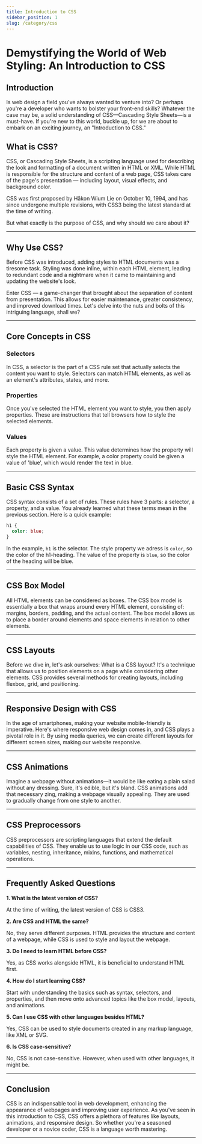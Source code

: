 ```yaml
---
title: Introduction to CSS
sidebar_position: 1
slug: /category/css
---
```




# **Demystifying the World of Web Styling: An Introduction to CSS**



## **Introduction**

Is web design a field you've always wanted to venture into? Or perhaps you're a developer who wants to bolster your front-end skills? Whatever the case may be, a solid understanding of CSS—Cascading Style Sheets—is a must-have. If you're new to this world, buckle up, for we are about to embark on an exciting journey, an "Introduction to CSS."



## **What is CSS?**

CSS, or Cascading Style Sheets, is a scripting language used for describing the look and formatting of a document written in HTML or XML. While HTML is responsible for the structure and content of a web page, CSS takes care of the page's presentation — including layout, visual effects, and background color.

CSS was first proposed by Håkon Wium Lie on October 10, 1994, and has since undergone multiple revisions, with CSS3 being the latest standard at the time of writing.

But what exactly is the purpose of CSS, and why should we care about it?

---

## **Why Use CSS?**

Before CSS was introduced, adding styles to HTML documents was a tiresome task. Styling was done inline, within each HTML element, leading to redundant code and a nightmare when it came to maintaining and updating the website's look.

Enter CSS — a game-changer that brought about the separation of content from presentation. This allows for easier maintenance, greater consistency, and improved download times. Let's delve into the nuts and bolts of this intriguing language, shall we?

---

## **Core Concepts in CSS**

### **Selectors**

In CSS, a selector is the part of a CSS rule set that actually selects the content you want to style. Selectors can match HTML elements, as well as an element's attributes, states, and more.

### **Properties**

Once you've selected the HTML element you want to style, you then apply properties. These are instructions that tell browsers how to style the selected elements.

### **Values**

Each property is given a value. This value determines how the property will style the HTML element. For example, a color property could be given a value of 'blue', which would render the text in blue.

---

## **Basic CSS Syntax**

CSS syntax consists of a set of rules. These rules have 3 parts: a selector, a property, and a value. You already learned what these terms mean in the previous section. Here is a quick example: 

```css
h1 {
  color: blue;
}
```
In the example, <code>h1</code> is the selector. The style property we adress is <code>color</code>, so the color of the h1-heading. The value of the property is <code>blue</code>, so the color of the heading will be blue. 

---

## **CSS Box Model**

All HTML elements can be considered as boxes. The CSS box model is essentially a box that wraps around every HTML element, consisting of: margins, borders, padding, and the actual content. The box model allows us to place a border around elements and space elements in relation to other elements.

---

## **CSS Layouts**

Before we dive in, let's ask ourselves: What is a CSS layout? It's a technique that allows us to position elements on a page while considering other elements. CSS provides several methods for creating layouts, including flexbox, grid, and positioning. 

---

## **Responsive Design with CSS**

In the age of smartphones, making your website mobile-friendly is imperative. Here's where responsive web design comes in, and CSS plays a pivotal role in it. By using media queries, we can create different layouts for different screen sizes, making our website responsive.

---

## **CSS Animations**

Imagine a webpage without animations—it would be like eating a plain salad without any dressing. Sure, it's edible, but it's bland. CSS animations add that necessary zing, making a webpage visually appealing. They are used to gradually change from one style to another.

---

## **CSS Preprocessors**

CSS preprocessors are scripting languages that extend the default capabilities of CSS. They enable us to use logic in our CSS code, such as variables, nesting, inheritance, mixins, functions, and mathematical operations.

---

## **Frequently Asked Questions**

**1. What is the latest version of CSS?**

At the time of writing, the latest version of CSS is CSS3.

**2. Are CSS and HTML the same?**

No, they serve different purposes. HTML provides the structure and content of a webpage, while CSS is used to style and layout the webpage.

**3. Do I need to learn HTML before CSS?**

Yes, as CSS works alongside HTML, it is beneficial to understand HTML first.

**4. How do I start learning CSS?**

Start with understanding the basics such as syntax, selectors, and properties, and then move onto advanced topics like the box model, layouts, and animations.

**5. Can I use CSS with other languages besides HTML?**

Yes, CSS can be used to style documents created in any markup language, like XML or SVG.

**6. Is CSS case-sensitive?**

No, CSS is not case-sensitive. However, when used with other languages, it might be.

---

## **Conclusion**

CSS is an indispensable tool in web development, enhancing the appearance of webpages and improving user experience. As you've seen in this introduction to CSS, CSS offers a plethora of features like layouts, animations, and responsive design. So whether you're a seasoned developer or a novice coder, CSS is a language worth mastering.

---
